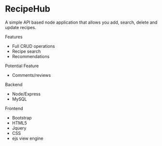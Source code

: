 # RecipeHub
A simple API based node application that allows you add, search, delete and update recipes.


Features
- Full CRUD operations
- Recipe search
- Recommendations

Potential Feature
- Comments/reviews

Backend
- Node/Express
- MySQL

Frontend
- Bootstrap
- HTML5
- Jquery
- CSS
- ejs view engine
